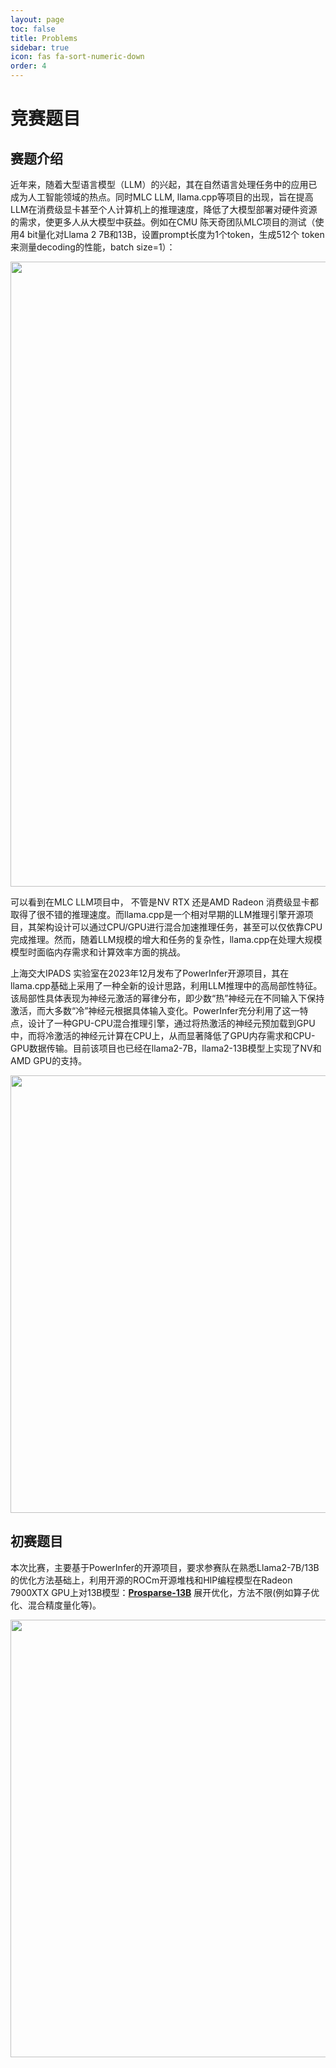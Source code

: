 ```yaml
---
layout: page
toc: false
title: Problems
sidebar: true
icon: fas fa-sort-numeric-down
order: 4
---
```

# 竞赛题目

## 赛题介绍

近年来，随着大型语言模型（LLM）的兴起，其在自然语言处理任务中的应用已成为人工智能领域的热点。同时MLC LLM, llama.cpp等项目的出现，旨在提高LLM在消费级显卡甚至个人计算机上的推理速度，降低了大模型部署对硬件资源的需求，使更多人从大模型中获益。例如在CMU 陈天奇团队MLC项目的测试（使用4 bit量化对Llama 2 7B和13B，设置prompt长度为1个token，生成512个 token来测量decoding的性能，batch size=1）：

<p align="middle">
    <img src="{% link media/p1.png %}" width="1000" class="center">
</p>



可以看到在MLC LLM项目中， 不管是NV RTX 还是AMD Radeon 消费级显卡都取得了很不错的推理速度。而llama.cpp是一个相对早期的LLM推理引擎开源项目，其架构设计可以通过CPU/GPU进行混合加速推理任务，甚至可以仅依靠CPU完成推理。然而，随着LLM规模的增大和任务的复杂性，llama.cpp在处理大规模模型时面临内存需求和计算效率方面的挑战。

上海交大IPADS 实验室在2023年12月发布了PowerInfer开源项目，其在llama.cpp基础上采用了一种全新的设计思路，利用LLM推理中的高局部性特征。该局部性具体表现为神经元激活的幂律分布，即少数“热”神经元在不同输入下保持激活，而大多数“冷”神经元根据具体输入变化。PowerInfer充分利用了这一特点，设计了一种GPU-CPU混合推理引擎，通过将热激活的神经元预加载到GPU中，而将冷激活的神经元计算在CPU上，从而显著降低了GPU内存需求和CPU-GPU数据传输。目前该项目也已经在llama2-7B，llama2-13B模型上实现了NV和AMD GPU的支持。 

<p align="middle">
    <img src="{% link media/p2.png %}" width="700" class="center">
</p>



## **初赛题目**
本次比赛，主要基于PowerInfer的开源项目，要求参赛队在熟悉Llama2-7B/13B的优化方法基础上，利用开源的ROCm开源堆栈和HIP编程模型在Radeon 7900XTX GPU上对13B模型：**[Prosparse-13B](https://huggingface.co/PowerInfer/prosparse-llama-2-13b-gguf)** 展开优化，方法不限(例如算子优化、混合精度量化等)。

<p align="middle">
    <img src="{% link media/p3.png %}" width="700" class="center">
</p>
